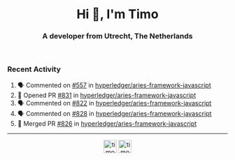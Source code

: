 <h1 align="center">Hi 👋, I'm Timo</h1>
<h3 align="center">A developer from Utrecht, The Netherlands</h3>
<br/>
<!-- https://github.com/rahuldkjain/github-profile-readme-generator --!>

<!--  <p align="left"><img src="https://github-readme-stats.vercel.app/api?username=timoglastra&show_icons=true&count_private=true&" alt="timoglastra" /></p> --!>

<!--
Github language stats
<p align="left"><img src="https://github-readme-stats.vercel.app/api/top-langs/?username=timoglastra&layout=compact" alt="timoglastra" /><p>
-->

<!-- Codestats language stats -->
<!-- <p align="left"><img src="https://codestats-readme.vercel.app/api/top-langs/?username=timoglastra&layout=compact&language_count=12" alt="timoglastra" /><p>    --!>
  
<h3>Recent Activity</h3>

<!--START_SECTION:activity-->
1. 🗣 Commented on [#557](https://github.com/hyperledger/aries-framework-javascript/issues/557) in [hyperledger/aries-framework-javascript](https://github.com/hyperledger/aries-framework-javascript)
2. 💪 Opened PR [#831](https://github.com/hyperledger/aries-framework-javascript/pull/831) in [hyperledger/aries-framework-javascript](https://github.com/hyperledger/aries-framework-javascript)
3. 🗣 Commented on [#822](https://github.com/hyperledger/aries-framework-javascript/issues/822) in [hyperledger/aries-framework-javascript](https://github.com/hyperledger/aries-framework-javascript)
4. 🗣 Commented on [#828](https://github.com/hyperledger/aries-framework-javascript/issues/828) in [hyperledger/aries-framework-javascript](https://github.com/hyperledger/aries-framework-javascript)
5. 🎉 Merged PR [#826](https://github.com/hyperledger/aries-framework-javascript/pull/826) in [hyperledger/aries-framework-javascript](https://github.com/hyperledger/aries-framework-javascript)
<!--END_SECTION:activity-->

---

<p align="center">
<a href="https://twitter.com/timoglastra" target="blank"><img align="center" src="https://cdn.jsdelivr.net/npm/simple-icons@3.0.1/icons/twitter.svg" alt="timoglastra" height="30" width="30" /></a>
<a href="https://linkedin.com/in/timoglastra" target="blank"><img align="center" src="https://cdn.jsdelivr.net/npm/simple-icons@3.0.1/icons/linkedin.svg" alt="timoglastra" height="30" width="30" /></a>
</p>



